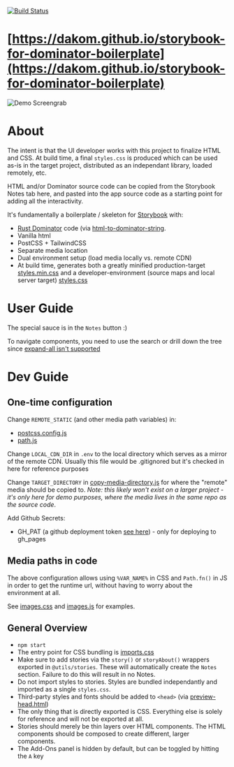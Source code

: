 [![Build Status](https://github.com/dakom/storybook-for-dominator-boilerplate/workflows/Test%2C%20Build%2C%20and%20Deploy/badge.svg)](https://github.com/dakom/storybook-for-dominator-boilerplate/actions)

# [https://dakom.github.io/storybook-for-dominator-boilerplate](https://dakom.github.io/storybook-for-dominator-boilerplate)


![Demo Screengrab](https://i.imgur.com/u3rMm0j.gif)

# About

The intent is that the UI developer works with this project to finalize HTML and CSS. At build time, a final `styles.css` is produced which can be used as-is in the target project, distributed as an independant library, loaded remotely, etc.

HTML and/or Dominator source code can be copied from the Storybook Notes tab here, and pasted into the app source code as a starting point for adding all the interactivity.

It's fundamentally a boilerplate / skeleton for [Storybook](https://storybook.js.org/) with:

* [Rust Dominator](https://github.com/Pauan/rust-dominator) code (via [html-to-dominator-string](https://github.com/dakom/html-to-dominator-string).
* Vanilla html
* PostCSS + TailwindCSS
* Separate media location
* Dual environment setup (load media locally vs. remote CDN)
* At build time, generates both a greatly minified production-target [styles.min.css](https://dakom.github.io/storybook-for-dominator-boilerplate/dist/styles.min.css) and a developer-environment (source maps and local server target) [styles.css](https://dakom.github.io/storybook-for-dominator-boilerplate/dist/styles.css)

# User Guide

The special sauce is in the `Notes` button :)

To navigate components, you need to use the search or drill down the tree since [expand-all isn't supported](https://github.com/storybookjs/storybook/issues/244#issuecomment-570438912)

# Dev Guide

## One-time configuration 

Change `REMOTE_STATIC` (and other media path variables) in:

* [postcss.config.js](postcss.config.js)
* [path.js](src/utils/path.js)

Change `LOCAL_CDN_DIR` in `.env` to the local directory which serves as a mirror of the remote CDN. Usually this file would be .gitignored but it's checked in here for reference purposes

Change `TARGET_DIRECTORY` in [copy-media-directory.js](build-utils/copy-media-directory.js) for where the "remote" media should be copied to. _Note: this likely won't exist on a larger project - it's only here for demo purposes, where the media lives in the same repo as the source code_.

Add Github Secrets:

* GH_PAT (a github deployment token [see here](https://github.com/maxheld83/ghpages/pull/18)) - only for deploying to gh_pages

## Media paths in code

The above configuration allows using `%VAR_NAME%` in CSS and `Path.fn()` in JS in order to get the runtime url, without having to worry about the environment at all.

See [images.css](src/css/images.css) and [images.js](src/html/images.js) for examples.

## General Overview 

* `npm start`
* The entry point for CSS bundling is [imports.css](src/imports.css)
* Make sure to add stories via the `story()` or `storyAbout()` wrappers exported in `@utils/stories`. These will automatically create the `Notes` section. Failure to do this will result in no Notes.
* Do not import styles to stories. Styles are bundled independantly and imported as a single `styles.css`.
* Third-party styles and fonts should be added to `<head>` (via [preview-head.html](.storybook/preview-head.html))
* The only thing that is directly exported is CSS. Everything else is solely for reference and will not be exported at all.
* Stories should merely be thin layers over HTML components. The HTML components should be composed to create different, larger components.
* The Add-Ons panel is hidden by default, but can be toggled by hitting the `A` key